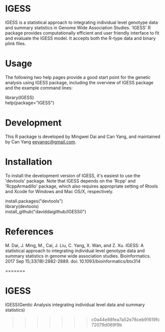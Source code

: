 IGESS
=======

IGESS is a statistical approach to integrating individual level genotype data and summary statistics in Genome Wide Association Studies. 'IGESS' R package provides computationally efficient and user friendly interface to fit and evaluate the IGESS model. It accepts both the R-type data  and binary plink files.

Usage
=======

The following two help pages provide a good start point for the genetic analysis using IGESS package, including the overview of IGESS package and the example command lines: 

library(IGESS)  
help(package="IGESS")  

Development 
=======
This R package is developed by Mingwei Dai and Can Yang, and maintained by Can Yang <eeyangc@gmail.com>.

Installation
=======
To install the development version of IGESS, it's easiest to use the 'devtools' package. Note that IGESS depends on the 'Rcpp' and 'RcppArmadillo' package, which also requires appropriate setting of Rtools and Xcode for Windows and Mac OS/X, respectively.

install.packages("devtools")  
library(devtools)  
install_github("daviddaigithub/IGESS0")  

References
=======
M. Dai, J. Ming, M., Cai, J. Liu, C. Yang, X. Wan, and Z. Xu. IGESS: A statistical approach to integrating individual level genotype data and summary statistics in genome wide association studies. Bioinformatics. 2017 Sep 15;33(18):2882-2889. doi: 10.1093/bioinformatics/btx314

=======
# IGESS
IGESS(Gentic Analysis integrating individual level data and summary statistics)
>>>>>>> c0a44e88fea7a52e78ceb91619fc72079d069f9b
